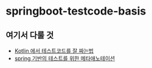 # springboot-testcode-basis

## 여기서 다룰 것
* [Kotlin 에서 테스트코드를 잘 짜는법](https://phauer.com/2018/best-practices-unit-testing-kotlin)
* [spring 기반의 테스트를 위한 메타애노테이션](./docs/springboot-meta-annotation.md)
